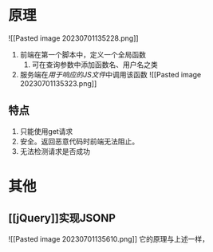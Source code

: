 # 原理
![[Pasted image 20230701135228.png]]

1. 前端在第一个脚本中，定义一个全局函数
	1. 可在查询参数中添加函数名、用户名之类
2. 服务端在*用于响应的JS文件*中调用该函数
![[Pasted image 20230701135323.png]] 
## 特点
1. 只能使用get请求
2. 安全。返回恶意代码时前端无法阻止。
3. 无法检测请求是否成功
# 其他
## [[jQuery]]实现JSONP
![[Pasted image 20230701135610.png]] 
它的原理与上述一样，